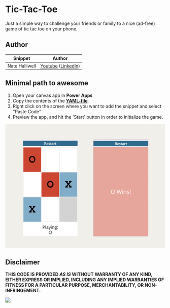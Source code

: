 # Tic-Tac-Toe


Just a simple way to challenge your friends or family to a nice (ad-free) game of tic tac toe on your phone.


## Author

<!--- 
Replace the X by the correct values in the table below.
--->

Snippet|Author
--------|---------
Nate Halliwell | [Youtube](https://www.youtube.com/playlist?list=PLlQ81_et2aJ-XKx3gVfVl0dQbJU5mUfgf) ([LinkedIn](hhttps://www.linkedin.com/in/natehalliwell/))

## Minimal path to awesome

1. Open your canvas app in **Power Apps**
1. Copy the contents of the **[YAML-file](./source/tic-tac-toe.yaml)**.
1. Right click on the screen where you want to add the snippet and select "Paste Code"
1. Preview the app, and hit the 'Start' button in order to initialize the game.

![A screenshot of the Game in Power Apps](./assets/tictactoe.png)


## Disclaimer

**THIS CODE IS PROVIDED *AS IS* WITHOUT WARRANTY OF ANY KIND, EITHER EXPRESS OR IMPLIED, INCLUDING ANY IMPLIED WARRANTIES OF FITNESS FOR A PARTICULAR PURPOSE, MERCHANTABILITY, OR NON-INFRINGEMENT.**

<img src="https://m365-visitor-stats.azurewebsites.net/powerplatform-snippets/power-apps/pickleball-team-generator" aria-hidden="true" />